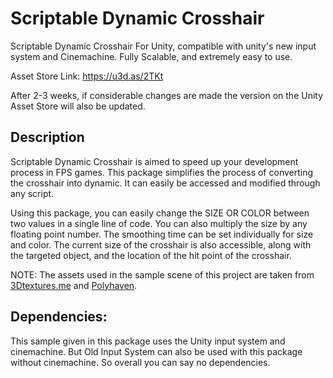 # Scriptable Dynamic Crosshair
Scriptable Dynamic Crosshair For Unity, compatible with unity's new input system and Cinemachine. Fully Scalable, and extremely easy to use.

Asset Store Link: https://u3d.as/2TKt

After 2-3 weeks, if considerable changes are made the version on the Unity Asset Store will also be updated.

## Description
Scriptable Dynamic Crosshair is aimed to speed up your development process in FPS games. This package simplifies the process of converting the crosshair into dynamic. It can easily be accessed and modified through any script.

Using this package, you can easily change the SIZE OR COLOR between two values in a single line of code. You can also multiply the size by any floating point number. The smoothing time can be set individually for size and color. The current size of the crosshair is also accessible, along with the targeted object, and the location of the hit point of the crosshair.



NOTE: The assets used in the sample scene of this project are taken from [3Dtextures.me](https://3dtextures.me/) and [Polyhaven](https://polyhaven.com/).

## Dependencies:
This sample given in this package uses the Unity input system and cinemachine. But Old Input System can also be used with this package without cinemachine. So overall you can say no dependencies.


